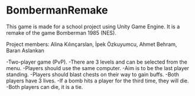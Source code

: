 # BombermanRemake
This game is made for a school project using Unity Game Engine. It is a remake of the game Bomberman 1985 (NES).

Project members:
Alina Kılınçarslan,
İpek Özkuyumcu,
Ahmet Behram,
Baran Aslankan

-Two-player game (PvP).
-There are 3 levels and can be selected from the menu.
-Players should use the same computer.
-Aim is to be the last player standing.
-Players should blast chests on their way to gain buffs.
-Both players have 3 lives.
-If a bomb hits a player for the third time, they will die.
-Both players can die, it is a tie.
